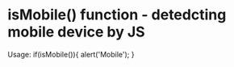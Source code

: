 # isMobile() function - detedcting mobile device by JS

Usage:
if(isMobile()){
  alert('Mobile');
}
